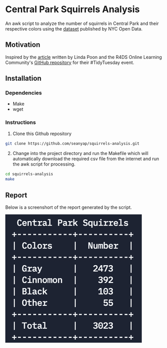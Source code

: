 # Central Park Squirrels Analysis

An awk script to analyze the number of squirrels in Central Park and their respective colors using the [dataset](https://data.cityofnewyork.us/Environment/2018-Central-Park-Squirrel-Census-Squirrel-Data/vfnx-vebw) published by NYC Open Data.

## Motivation

Inspired by the [article](https://www.bloomberg.com/news/articles/2019-06-24/how-many-squirrels-are-in-nyc-s-central-park) written by Linda Poon and the R4DS Online Learning Community's [GitHub repository](https://github.com/rfordatascience/tidytuesday/tree/master/data/2019/2019-10-29) for their #TidyTuesday event.

## Installation

### Dependencies

- Make
- wget

### Instructions

1. Clone this Github repository

```bash
git clone https://github.com/seanyap/squirrels-analysis.git
```

2. Change into the project directory and run the Makefile which will automatically download the required csv file from the internet and run the awk script for processing.

```bash
cd squirrels-analysis
make
```

## Report

Below is a screenshort of the report generated by the script.

![Report Screenshort](./img/report-screenshot.png)
